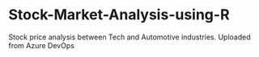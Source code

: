 # Stock-Market-Analysis-using-R
Stock price analysis between Tech and Automotive industries. Uploaded from Azure DevOps
